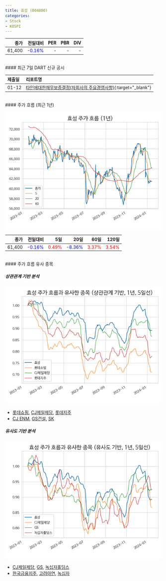 ```yaml
---
title: 효성 (004800)
categories:
- Stock
- KOSPI
---
```


|종가|전일대비|PER|PBR|DIV|
|---:|-------:|--:|--:|--:|
|61,400|<span style="color: blue">-0.16%</span>|-|-|-|

<!-- more -->

<br>
#### 최근 7일 DART 신규 공시


|제출일|리포트명|
|:-----|:-------|
|01-12|[타인에대한채무보증결정(자회사의 주요경영사항)](https://dart.fss.or.kr/dsaf001/main.do?rcpNo=20240112800478){:target="_blank"}|

<br>
#### 주가 흐름 (최근 1년)

![004800](/assets/images/stock/004800.png)

|종가|전일대비|5일|20일|60일|120일|
|---:|-------:|--:|---:|---:|----:|
|61,400|<span style="color: blue">-0.16%</span>|<span style="color: red">0.49%</span>|<span style="color: blue">-8.36%</span>|<span style="color: red">3.37%</span>|<span style="color: red">3.54%</span>|

<br>
#### 주가 흐름 유사 종목

##### 상관관계 기반 분석

![004800](/assets/images/stock/004800_corr.png)
- [롯데쇼핑](/023530/), [CJ제일제당](/097950/), [롯데지주](/004990/)
- [CJ ENM](/035760/), [GS건설](/006360/), [SK](/034730/)

##### 유사도 기반 분석

![004800](/assets/images/stock/004800_sim.png)
- [CJ제일제당](/097950/), [GS](/078930/), [녹십자홀딩스](/005250/)
- [한국금융지주](/071050/), [고려아연](/010130/), [녹십자](/006280/)